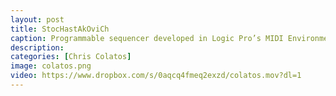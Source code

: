```yaml
---
layout: post
title: StocHastAkOviCh
caption: Programmable sequencer developed in Logic Pro’s MIDI Environment. Probability distribution autocomposer functionality with Dmitri Shostakovich homage-scale constraint. Controls for independent and global pitch and velocity, independent and vector linear pitch and modulation, independent and global note on/off, and quick-drum sequencer. Video features Mike Keneally on guitar. DOWNLOAD SEQUENCER: https://ccolatos.github.io/colatos_logic_step_sequencer.zip
description: 
categories: [Chris Colatos]
image: colatos.png
video: https://www.dropbox.com/s/0aqcq4fmeq2exzd/colatos.mov?dl=1
---
```

